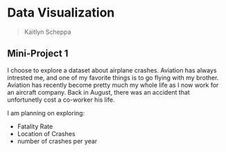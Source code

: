 # Data Visualization 

> Kaitlyn Scheppa 

## Mini-Project 1

I choose to explore a dataset about airplane crashes. Aviation has always intrested me, and one of my favorite things is to go flying with my brother. Aviation has recently become pretty much my whole life as I now work for an aircraft company. Back in August, there was an accident that unfortunetly cost a co-worker his life. 

I am planning on exploring:
- Fatality Rate
- Location of Crashes
- number of crashes per year


